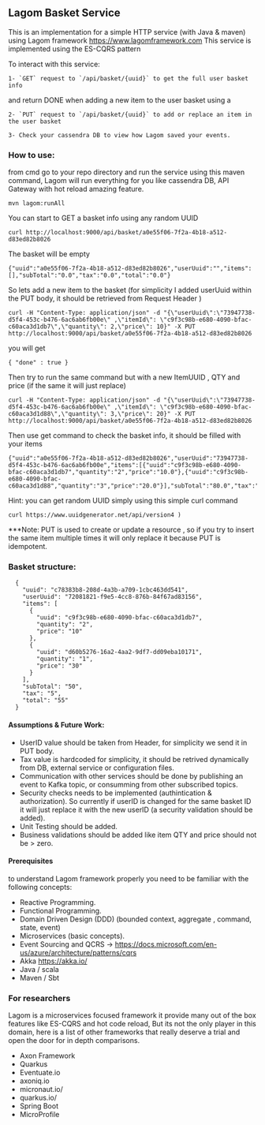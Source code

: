 ## Lagom Basket Service

This is an implementation for a simple HTTP service (with Java & maven) using Lagom framework https://www.lagomframework.com
This service is implemented using the ES-CQRS pattern

To interact with this service:
```
1- `GET` request to `/api/basket/{uuid}` to get the full user basket info
```

and return DONE when adding a new item to the user basket using a 
```
2- `PUT` request to `/api/basket/{uuid}` to add or replace an item in the user basket
```

```
3- Check your cassendra DB to view how Lagom saved your events.
```

### How to use:

from cmd go to your repo directory and run the service using this maven command, Lagom will run everything for you like cassendra DB, API Gateway with hot reload amazing feature.
```
mvn lagom:runAll
```

You can start to GET a basket info using any random UUID 
```
curl http://localhost:9000/api/basket/a0e55f06-7f2a-4b18-a512-d83ed82b8026
```

The basket will be empty
```
{"uuid":"a0e55f06-7f2a-4b18-a512-d83ed82b8026","userUuid":"","items":[],"subTotal":"0.0","tax":"0.0","total":"0.0"}
```
So lets add a new item to the basket (for simplicity I added userUuid within the PUT body, it should be retrieved from Request Header )
```
curl -H "Content-Type: application/json" -d "{\"userUuid\":\"73947738-d5f4-453c-b476-6ac6ab6fb00e\" ,\"itemId\": \"c9f3c98b-e680-4090-bfac-c60aca3d1db7\",\"quantity\": 2,\"price\": 10}" -X PUT http://localhost:9000/api/basket/a0e55f06-7f2a-4b18-a512-d83ed82b8026
```
you will get
```
{ "done" : true }
```
Then try to run the same command but with a new ItemUUID , QTY and price (if the same it will just replace)
```
curl -H "Content-Type: application/json" -d "{\"userUuid\":\"73947738-d5f4-453c-b476-6ac6ab6fb00e\" ,\"itemId\": \"c9f3c98b-e680-4090-bfac-c60aca3d1d88\",\"quantity\": 3,\"price\": 20}" -X PUT http://localhost:9000/api/basket/a0e55f06-7f2a-4b18-a512-d83ed82b8026
```
Then use get command to check the basket info, it should be filled with your items

```
{"uuid":"a0e55f06-7f2a-4b18-a512-d83ed82b8026","userUuid":"73947738-d5f4-453c-b476-6ac6ab6fb00e","items":[{"uuid":"c9f3c98b-e680-4090-bfac-c60aca3d1db7","quantity":"2","price":"10.0"},{"uuid":"c9f3c98b-e680-4090-bfac-c60aca3d1d88","quantity":"3","price":"20.0"}],"subTotal":"80.0","tax":"5.0","total":"85.0"}
```

Hint: you can get random UUID simply using this simple curl command
```
curl https://www.uuidgenerator.net/api/version4	)
```

***Note: 
PUT is used to create or update a resource , so if you try to insert the same item multiple times it will only replace it because PUT is idempotent.

### Basket structure:
      {
        "uuid": "c78383b8-208d-4a3b-a709-1cbc463dd541",
        "userUuid": "72081821-f9e5-4cc8-876b-84f67ad83156",
        "items": [
          {
            "uuid": "c9f3c98b-e680-4090-bfac-c60aca3d1db7",
            "quantity": "2",
            "price": "10"
          },
          {
            "uuid": "d60b5276-16a2-4aa2-9df7-dd09eba10171",
            "quantity": "1",
            "price": "30"
          }
        ],
        "subTotal": "50",
        "tax": "5",
        "total": "55"
      }

#### Assumptions & Future Work:
- UserID value should be taken from Header, for simplicity we send it in PUT body.
- Tax value is hardcoded for simplicity, it should be retrived dynamically from DB, external service or configuration files.
- Communication with other services should be done by publishing an event to Kafka topic, or consumming from other subscribed topics.
- Security checks needs to be implemented (authintication & authorization). So currently if userID is changed for the same basket ID it will just replace it with the new userID (a security validation should be added).
- Unit Testing should be added.
- Business validations should be added like item QTY and price should not be > zero.

#### Prerequisites
to understand Lagom framework properly you need to be familiar with the following concepts:
- Reactive Programming.
- Functional Programming.
- Domain Driven Design (DDD) (bounded context, aggregate , command, state, event)
- Microservices (basic concepts).
- Event Sourcing and QCRS -> https://docs.microsoft.com/en-us/azure/architecture/patterns/cqrs
- Akka https://akka.io/
- Java / scala
- Maven / Sbt

### For researchers
Lagom is a microservices focused framework it provide many out of the box features like ES-CQRS and hot code reload, 
But its not the only player in this domain, here is a list of other frameworks that really deserve a trial and open the door for in depth comparisons.

* Axon Framework
* Quarkus
* Eventuate.io
* axoniq.io
* micronaut.io/
* quarkus.io/
* Spring Boot
* MicroProfile





